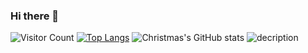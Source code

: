 ### Hi there 👋

<!--
**Hubch/Hubch** is a ✨ _special_ ✨ repository because its `README.md` (this file) appears on your GitHub profile.

Here are some ideas to get you started:

- 🔭 I’m currently working on ...
- 🌱 I’m currently learning ...
- 👯 I’m looking to collaborate on ...
- 🤔 I’m looking for help with ...
- 💬 Ask me about ...
- 📫 How to reach me: ...
- 😄 Pronouns: ...
- ⚡ Fun fact: ...
-->
![Visitor Count](https://profile-counter.glitch.me/Hubch/count.svg)
[![Top Langs](https://github-readme-stats.vercel.app/api/top-langs/?username=Hubch)](https://github.com/Hubch/github-readme-stats)
![Christmas's GitHub stats](https://github-readme-stats.vercel.app/api?username=Hubch&show_icons=true&theme=tokyonight)
![decription](https://img.shields.io/badge/tools-pycharm-green)
